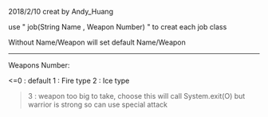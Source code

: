 2018/2/10 creat by Andy_Huang

use "  job(String Name , Weapon Number) " to creat each job class

Without Name/Weapon will set default Name/Weapon

---------------------------------------------------------
Weapons Number:

<=0  : default
1    : Fire type
2    : Ice type
>3   : weapon too big to take, choose this will call System.exit(O)
	   but warrior is strong so can use special attack

